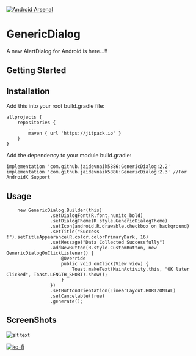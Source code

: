 [![Android Arsenal](https://img.shields.io/badge/Android%20Arsenal-Generic%20Dialog-brightgreen.svg?style=flat)](https://android-arsenal.com/details/1/7680)

# GenericDialog

A new AlertDialog for Android is here...!!

## Getting Started
## Installation
Add this into your root build.gradle file:

```
allprojects {
	repositories {
		...
		maven { url 'https://jitpack.io' }
	}
}
```
Add the dependency to your module build.gradle:
```
implementation 'com.github.jaidevnaik5886:GenericDialog:2.2'
implementation 'com.github.jaidevnaik5886:GenericDialog:2.3' //For AndroidX Support

```
## Usage 
```
    new GenericDialog.Builder(this)
                .setDialogFont(R.font.nunito_bold)
                .setDialogTheme(R.style.GenericDialogTheme)
                .setIcon(android.R.drawable.checkbox_on_background)
                .setTitle("Success  !").setTitleAppearance(R.color.colorPrimaryDark, 16)
                .setMessage("Data Collected Successfully")
                .addNewButton(R.style.CustomButton, new GenericDialogOnClickListener() {
                    @Override
                    public void onClick(View view) {
                        Toast.makeText(MainActivity.this, "OK later Clicked", Toast.LENGTH_SHORT).show();
                    }
                })
                .setButtonOrientation(LinearLayout.HORIZONTAL)
                .setCancelable(true)
                .generate();
```
## ScreenShots

![alt text](https://raw.githubusercontent.com/jaidevnaik5886/GenericDialog/master/img.png)

[![ko-fi](https://www.ko-fi.com/img/githubbutton_sm.svg)](https://ko-fi.com/P5P810RKM)
